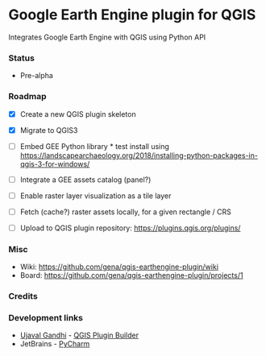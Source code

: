 # Google Earth Engine plugin for QGIS

Integrates Google Earth Engine with QGIS using Python API

### Status

* Pre-alpha

### Roadmap

- [x] Create a new QGIS plugin skeleton
- [x] Migrate to QGIS3
- [ ] Embed GEE Python library
       * test install using https://landscapearchaeology.org/2018/installing-python-packages-in-qgis-3-for-windows/

- [ ] Integrate a GEE assets catalog (panel?)
- [ ] Enable raster layer visualization as a tile layer
- [ ] Fetch (cache?) raster assets locally, for a given rectangle / CRS
- [ ] Upload to QGIS plugin repository: https://plugins.qgis.org/plugins/

### Misc

* Wiki: https://github.com/gena/qgis-earthengine-plugin/wiki
* Board: https://github.com/gena/qgis-earthengine-plugin/projects/1

### Credits

### Development links

* [Ujaval Gandhi](https://twitter.com/spatialthoughts) - [QGIS Plugin Builder](http://g-sherman.github.io/Qgis-Plugin-Builder/)
* JetBrains - [PyCharm](https://www.jetbrains.com/pycharm/)



